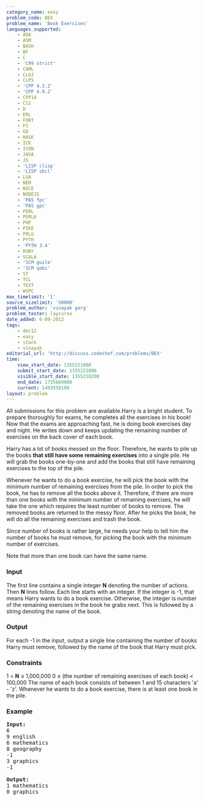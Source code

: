 ```yaml
---
category_name: easy
problem_code: BEX
problem_name: 'Book Exercises'
languages_supported:
    - ADA
    - ASM
    - BASH
    - BF
    - C
    - 'C99 strict'
    - CAML
    - CLOJ
    - CLPS
    - 'CPP 4.3.2'
    - 'CPP 4.9.2'
    - CPP14
    - CS2
    - D
    - ERL
    - FORT
    - FS
    - GO
    - HASK
    - ICK
    - ICON
    - JAVA
    - JS
    - 'LISP clisp'
    - 'LISP sbcl'
    - LUA
    - NEM
    - NICE
    - NODEJS
    - 'PAS fpc'
    - 'PAS gpc'
    - PERL
    - PERL6
    - PHP
    - PIKE
    - PRLG
    - PYTH
    - 'PYTH 3.4'
    - RUBY
    - SCALA
    - 'SCM guile'
    - 'SCM qobi'
    - ST
    - TCL
    - TEXT
    - WSPC
max_timelimit: '1'
source_sizelimit: '50000'
problem_author: 'vinayak garg'
problem_tester: laycurse
date_added: 6-09-2012
tags:
    - dec12
    - easy
    - stack
    - vinayak
editorial_url: 'http://discuss.codechef.com/problems/BEX'
time:
    view_start_date: 1355221008
    submit_start_date: 1355221008
    visible_start_date: 1355218200
    end_date: 1735669800
    current: 1493558109
layout: problem
---
```

All submissions for this problem are available.Harry is a bright student. To prepare thoroughly for exams, he completes all the exercises in his book! Now that the exams are approaching fast, he is doing book exercises day and night. He writes down and keeps updating the remaining number of exercises on the back cover of each book.

Harry has a lot of books messed on the floor. Therefore, he wants to pile up the books **that still have some remaining exercises** into a single pile. He will grab the books one-by-one and add the books that still have remaining exercises to the top of the pile.

Whenever he wants to do a book exercise, he will pick the book with the minimum number of remaining exercises from the pile. In order to pick the book, he has to remove all the books above it. Therefore, if there are more than one books with the minimum number of remaining exercises, he will take the one which requires the least number of books to remove. The removed books are returned to the messy floor. After he picks the book, he will do all the remaining exercises and trash the book.

Since number of books is rather large, he needs your help to tell him the number of books he must remove, for picking the book with the minimum number of exercises.

Note that more than one book can have the same name.

### Input

The first line contains a single integer **N** denoting the number of actions. Then **N** lines follow. Each line starts with an integer. If the integer is -1, that means Harry wants to do a book exercise. Otherwise, the integer is number of the remaining exercises in the book he grabs next. This is followed by a string denoting the name of the book.

### Output

For each -1 in the input, output a single line containing the number of books Harry must remove, followed by the name of the book that Harry must pick.

### Constraints

1 < **N** ≤ 1,000,000
 0 ≤ (the number of remaining exercises of each book) < 100,000
 The name of each book consists of between 1 and 15 characters 'a' - 'z'.
 Whenever he wants to do a book exercise, there is at least one book in the pile.

### Example

<pre>
<b>Input:</b>
6
9 english
6 mathematics
8 geography
-1
3 graphics
-1

<b>Output:</b>
1 mathematics
0 graphics
</pre>